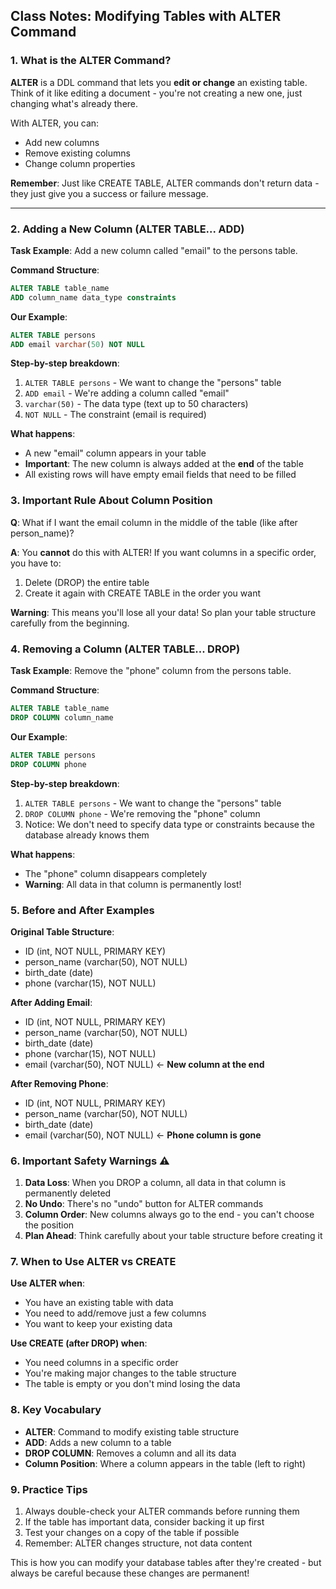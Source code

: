 ## Class Notes: Modifying Tables with ALTER Command

### 1. What is the ALTER Command?

**ALTER** is a DDL command that lets you **edit or change** an existing table. Think of it like editing a document - you're not creating a new one, just changing what's already there.

With ALTER, you can:
- Add new columns
- Remove existing columns
- Change column properties

**Remember**: Just like CREATE TABLE, ALTER commands don't return data - they just give you a success or failure message.

---

### 2. Adding a New Column (ALTER TABLE... ADD)

**Task Example**: Add a new column called "email" to the persons table.

**Command Structure**:
```sql
ALTER TABLE table_name
ADD column_name data_type constraints
```

**Our Example**:
```sql
ALTER TABLE persons
ADD email varchar(50) NOT NULL
```

**Step-by-step breakdown**:
1. `ALTER TABLE persons` - We want to change the "persons" table
2. `ADD email` - We're adding a column called "email"
3. `varchar(50)` - The data type (text up to 50 characters)
4. `NOT NULL` - The constraint (email is required)

**What happens**:
- A new "email" column appears in your table
- **Important**: The new column is always added at the **end** of the table
- All existing rows will have empty email fields that need to be filled

### 3. Important Rule About Column Position

**Q**: What if I want the email column in the middle of the table (like after person_name)?

**A**: You **cannot** do this with ALTER! If you want columns in a specific order, you have to:
1. Delete (DROP) the entire table
2. Create it again with CREATE TABLE in the order you want

**Warning**: This means you'll lose all your data! So plan your table structure carefully from the beginning.

### 4. Removing a Column (ALTER TABLE... DROP)

**Task Example**: Remove the "phone" column from the persons table.

**Command Structure**:
```sql
ALTER TABLE table_name
DROP COLUMN column_name
```

**Our Example**:
```sql
ALTER TABLE persons
DROP COLUMN phone
```

**Step-by-step breakdown**:
1. `ALTER TABLE persons` - We want to change the "persons" table
2. `DROP COLUMN phone` - We're removing the "phone" column
3. Notice: We don't need to specify data type or constraints because the database already knows them

**What happens**:
- The "phone" column disappears completely
- **Warning**: All data in that column is permanently lost!

### 5. Before and After Examples

**Original Table Structure**:
- ID (int, NOT NULL, PRIMARY KEY)
- person_name (varchar(50), NOT NULL)
- birth_date (date)
- phone (varchar(15), NOT NULL)

**After Adding Email**:
- ID (int, NOT NULL, PRIMARY KEY)
- person_name (varchar(50), NOT NULL)
- birth_date (date)
- phone (varchar(15), NOT NULL)
- email (varchar(50), NOT NULL) ← **New column at the end**

**After Removing Phone**:
- ID (int, NOT NULL, PRIMARY KEY)
- person_name (varchar(50), NOT NULL)
- birth_date (date)
- email (varchar(50), NOT NULL) ← **Phone column is gone**

### 6. Important Safety Warnings ⚠️

1. **Data Loss**: When you DROP a column, all data in that column is permanently deleted
2. **No Undo**: There's no "undo" button for ALTER commands
3. **Column Order**: New columns always go to the end - you can't choose the position
4. **Plan Ahead**: Think carefully about your table structure before creating it

### 7. When to Use ALTER vs CREATE

**Use ALTER when**:
- You have an existing table with data
- You need to add/remove just a few columns
- You want to keep your existing data

**Use CREATE (after DROP) when**:
- You need columns in a specific order
- You're making major changes to the table structure
- The table is empty or you don't mind losing the data

### 8. Key Vocabulary

- **ALTER**: Command to modify existing table structure
- **ADD**: Adds a new column to a table
- **DROP COLUMN**: Removes a column and all its data
- **Column Position**: Where a column appears in the table (left to right)

### 9. Practice Tips

1. Always double-check your ALTER commands before running them
2. If the table has important data, consider backing it up first
3. Test your changes on a copy of the table if possible
4. Remember: ALTER changes structure, not data content

This is how you can modify your database tables after they're created - but always be careful because these changes are permanent!
